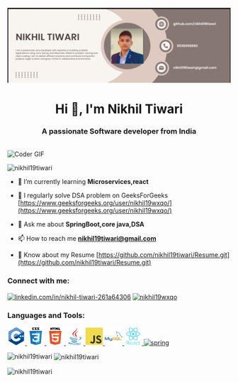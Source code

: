 ![logo](https://github.com/nikhil19tiwari/nikhil19tiwari/blob/main/Screenshot%202025-01-26%20152339.png)
<h1 align="center">Hi 👋, I'm Nikhil Tiwari</h1>
<h3 align="center">A passionate Software developer from India</h3>
<br>
<img alt="Coder GIF" height=250 width=350 src="https://thumbs.gfycat.com/EvilNextDevilfish-small.gif" />
<br>




<p align="left"> <img src="https://komarev.com/ghpvc/?username=nikhil19tiwari&label=Profile%20views&color=0e75b6&style=flat" alt="nikhil19tiwari" /> </p>

- 🌱 I’m currently learning **Microservices,react**

- 📝 I regularly solve DSA problem on GeeksForGeeks [https://www.geeksforgeeks.org/user/nikhil19wxqo/](https://www.geeksforgeeks.org/user/nikhil19wxqo/)

- 💬 Ask me about **SpringBoot,core java,DSA**

- 📫 How to reach me **nikhil19tiwari@gmail.com**

- 📄 Know about my Resume [https://github.com/nikhil19tiwari/Resume.git](https://github.com/nikhil19tiwari/Resume.git)

<h3 align="left">Connect with me:</h3>
<p align="left">
<a href="https://linkedin.com/in/linkedin.com/in/nikhil-tiwari-261a64306" target="blank"><img align="center" src="https://raw.githubusercontent.com/rahuldkjain/github-profile-readme-generator/master/src/images/icons/Social/linked-in-alt.svg" alt="linkedin.com/in/nikhil-tiwari-261a64306" height="30" width="40" /></a>
<a href="https://auth.geeksforgeeks.org/user/nikhil19wxqo" target="blank"><img align="center" src="https://raw.githubusercontent.com/rahuldkjain/github-profile-readme-generator/master/src/images/icons/Social/geeks-for-geeks.svg" alt="nikhil19wxqo" height="30" width="40" /></a>
</p>

<h3 align="left">Languages and Tools:</h3>
<p align="left"> <a href="https://www.w3schools.com/cpp/" target="_blank" rel="noreferrer"> <img src="https://raw.githubusercontent.com/devicons/devicon/master/icons/cplusplus/cplusplus-original.svg" alt="cplusplus" width="40" height="40"/> </a> <a href="https://www.w3schools.com/css/" target="_blank" rel="noreferrer"> <img src="https://raw.githubusercontent.com/devicons/devicon/master/icons/css3/css3-original-wordmark.svg" alt="css3" width="40" height="40"/> </a> <a href="https://www.w3.org/html/" target="_blank" rel="noreferrer"> <img src="https://raw.githubusercontent.com/devicons/devicon/master/icons/html5/html5-original-wordmark.svg" alt="html5" width="40" height="40"/> </a> <a href="https://www.java.com" target="_blank" rel="noreferrer"> <img src="https://raw.githubusercontent.com/devicons/devicon/master/icons/java/java-original.svg" alt="java" width="40" height="40"/> </a> <a href="https://developer.mozilla.org/en-US/docs/Web/JavaScript" target="_blank" rel="noreferrer"> <img src="https://raw.githubusercontent.com/devicons/devicon/master/icons/javascript/javascript-original.svg" alt="javascript" width="40" height="40"/> </a> <a href="https://www.mysql.com/" target="_blank" rel="noreferrer"> <img src="https://raw.githubusercontent.com/devicons/devicon/master/icons/mysql/mysql-original-wordmark.svg" alt="mysql" width="40" height="40"/> </a> <a href="https://reactjs.org/" target="_blank" rel="noreferrer"> <img src="https://raw.githubusercontent.com/devicons/devicon/master/icons/react/react-original-wordmark.svg" alt="react" width="40" height="40"/> </a> <a href="https://spring.io/" target="_blank" rel="noreferrer"> <img src="https://www.vectorlogo.zone/logos/springio/springio-icon.svg" alt="spring" width="40" height="40"/> </a> </p>

<p><img align="left" src="https://github-readme-stats.vercel.app/api/top-langs?username=nikhil19tiwari&show_icons=true&locale=en&layout=compact" alt="nikhil19tiwari" /></p>

<p>&nbsp;<img align="center" src="https://github-readme-stats.vercel.app/api?username=nikhil19tiwari&show_icons=true&locale=en" alt="nikhil19tiwari" /></p>

<p><img align="center" src="https://github-readme-streak-stats.herokuapp.com/?user=nikhil19tiwari&" alt="nikhil19tiwari" /></p>
